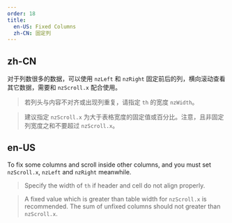 ```yaml
---
order: 18
title:
  en-US: Fixed Columns
  zh-CN: 固定列
---
```


## zh-CN

对于列数很多的数据，可以使用 `nzLeft` 和 `nzRight` 固定前后的列，横向滚动查看其它数据，需要和 `nzScroll.x` 配合使用。

> 若列头与内容不对齐或出现列重复，请指定 `th` 的宽度 `nzWidth`。

> 建议指定 `nzScroll.x` 为大于表格宽度的固定值或百分比。注意，且非固定列宽度之和不要超过 `nzScroll.x`。

## en-US

To fix some columns and scroll inside other columns, and you must set `nzScroll.x`, `nzLeft` and `nzRight` meanwhile.

> Specify the width of `th` if header and cell do not align properly.

> A fixed value which is greater than table width for `nzScroll.x` is recommended. The sum of unfixed columns should not greater than `nzScroll.x`.

